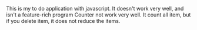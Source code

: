 This is my to do application with javascript. 
It doesn't work very well, and isn't a feature-rich program
Counter not work very well. It count all item, but if you delete item, it does not reduce the items. 
